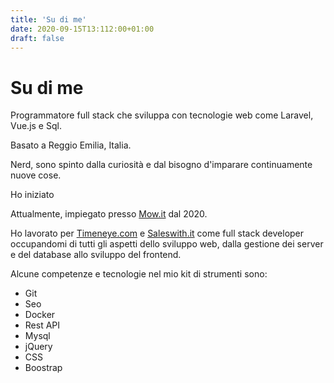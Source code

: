 ```yaml
---
title: 'Su di me'
date: 2020-09-15T13:112:00+01:00
draft: false
---
```

# Su di me

Programmatore full stack che sviluppa con tecnologie web come Laravel, Vue.js e Sql.

Basato a Reggio Emilia, Italia.

Nerd, sono spinto dalla curiosità e dal bisogno d'imparare continuamente nuove cose.

Ho iniziato 

Attualmente, impiegato presso [Mow.it](https://mow.it) dal 2020.

Ho lavorato per [Timeneye.com](https://Timeneye.com) e [Saleswith.it](https://saleswith.it) 
come full stack developer occupandomi di tutti gli aspetti dello sviluppo web, 
dalla gestione dei server e del database allo sviluppo del frontend.  

 
Alcune competenze e tecnologie nel mio kit di strumenti sono: 
 - Git
 - Seo
 - Docker
 - Rest API
 - Mysql
 - jQuery
 - CSS
 - Boostrap

